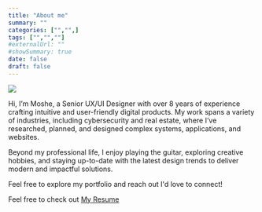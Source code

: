 ```yaml
---
title: "About me"
summary: ""
categories: ["","",]
tags: ["","",""]
#externalUrl: ""
#showSummary: true
date: false
draft: false
---
```


![](/moshe.jpg "")

Hi, I’m Moshe, a Senior UX/UI Designer with over 8 years of experience crafting intuitive and user-friendly digital products. My work spans a variety of industries, including cybersecurity and real estate, where I’ve researched, planned, and designed complex systems, applications, and websites.

Beyond my professional life, I enjoy playing the guitar, exploring creative hobbies, and staying up-to-date with the latest design trends to deliver modern and impactful solutions.

Feel free to explore my portfolio and reach out I'd love to connect!

Feel free to check out [My Resume](/moshecezana-cv.pdf)